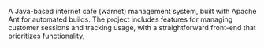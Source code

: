 A Java-based internet cafe (warnet) management system, built with Apache Ant for automated builds. The project includes features for managing customer sessions and tracking usage, with a straightforward front-end that prioritizes functionality,

